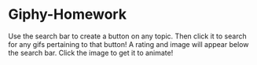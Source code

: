 # Giphy-Homework
Use the search bar to create a button on any topic. Then click it to search for any gifs pertaining to that button! A rating and image will appear below the search bar. Click the image to get it to animate!
